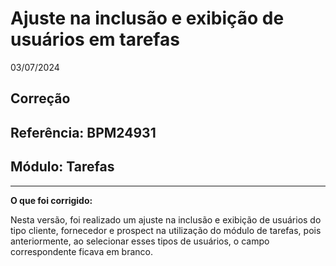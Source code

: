 # Ajuste na inclusão e exibição de usuários em tarefas
03/07/2024
## Correção
## Referência: BPM24931
## Módulo: Tarefas
***

**O que foi corrigido:**

Nesta versão, foi realizado um ajuste na inclusão e exibição de usuários do tipo cliente, fornecedor e prospect na utilização do módulo de tarefas, pois anteriormente, ao selecionar esses tipos de usuários, o campo correspondente ficava em branco.

